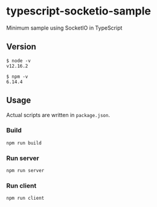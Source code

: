 # typescript-socketio-sample
Minimum sample using SocketIO in TypeScript

## Version
```
$ node -v
v12.16.2

$ npm -v
6.14.4
```

## Usage

Actual scripts are written in `package.json`.

### Build
```
npm run build
```

### Run server
```
npm run server
```

### Run client
```
npm run client
```

